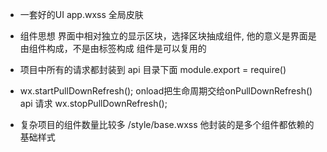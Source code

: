 - 一套好的UI
    app.wxss 全局皮肤

- 组件思想
    界面中相对独立的显示区块，选择区块抽成组件,
    他的意义是界面是由组件构成，不是由标签构成
    组件是可以复用的

- 项目中所有的请求都封装到 api 目录下面
    module.export = require()

- wx.startPullDownRefresh();  onload把生命周期交给onPullDownRefresh()
  api 请求
  wx.stopPullDownRefresh();

- 复杂项目的组件数量比较多 /style/base.wxss 他封装的是多个组件都依赖的基础样式